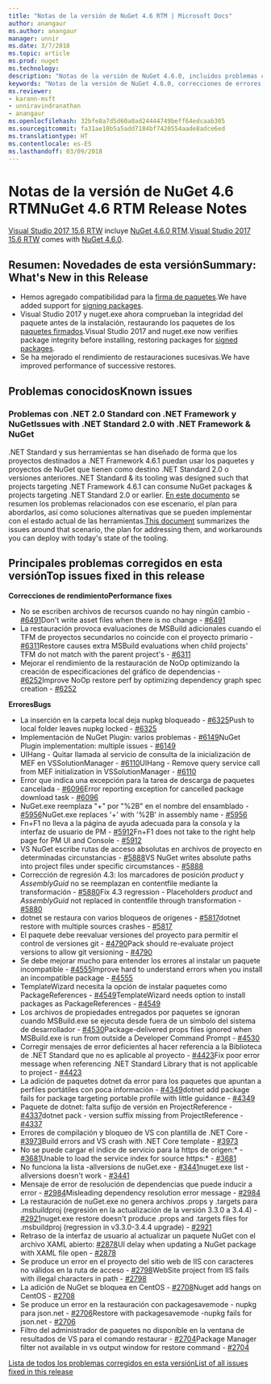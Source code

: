 ```yaml
---
title: "Notas de la versión de NuGet 4.6 RTM | Microsoft Docs"
author: anangaur
ms.author: anangaur
manager: unnir
ms.date: 3/7/2018
ms.topic: article
ms.prod: nuget
ms.technology: 
description: "Notas de la versión de NuGet 4.6.0, incluidos problemas conocidos, correcciones de errores, características agregadas y DCR."
keywords: "Notas de la versión de NuGet 4.6.0, correcciones de errores, problemas conocidos, características agregadas y DCR."
ms.reviewer:
- karann-msft
- unniravindranathan
- anangaur
ms.openlocfilehash: 32bfe8a7d5d60a0ad24444749beff64edcaab305
ms.sourcegitcommit: fa31ae10b5a5add7184bf7420554aade8adce6ed
ms.translationtype: HT
ms.contentlocale: es-ES
ms.lasthandoff: 03/09/2018
---
```

# <a name="nuget-46-rtm-release-notes"></a><span data-ttu-id="c3101-104">Notas de la versión de NuGet 4.6 RTM</span><span class="sxs-lookup"><span data-stu-id="c3101-104">NuGet 4.6 RTM Release Notes</span></span>

<span data-ttu-id="c3101-105">[Visual Studio 2017 15.6 RTW](https://www.visualstudio.com/news/releasenotes/vs2017-relnotes) incluye [NuGet 4.6.0 RTM](https://dist.nuget.org/win-x86-commandline/v4.6.0/nuget.exe).</span><span class="sxs-lookup"><span data-stu-id="c3101-105">[Visual Studio 2017 15.6 RTW](https://www.visualstudio.com/news/releasenotes/vs2017-relnotes) comes with [NuGet 4.6.0](https://dist.nuget.org/win-x86-commandline/v4.6.0/nuget.exe).</span></span>

## <a name="summary-whats-new-in-this-release"></a><span data-ttu-id="c3101-106">Resumen: Novedades de esta versión</span><span class="sxs-lookup"><span data-stu-id="c3101-106">Summary: What's New in this Release</span></span>
* <span data-ttu-id="c3101-107">Hemos agregado compatibilidad para la [firma de paquetes](https://docs.microsoft.com/en-us/nuget/create-packages/sign-a-package).</span><span class="sxs-lookup"><span data-stu-id="c3101-107">We have added support for [signing packages](https://docs.microsoft.com/en-us/nuget/create-packages/sign-a-package).</span></span>  
* <span data-ttu-id="c3101-108">Visual Studio 2017 y nuget.exe ahora comprueban la integridad del paquete antes de la instalación, restaurando los paquetes de los [paquetes firmados](https://docs.microsoft.com/en-us/nuget/reference/signed-packages-reference).</span><span class="sxs-lookup"><span data-stu-id="c3101-108">Visual Studio 2017 and nuget.exe now verifies package integrity before installing, restoring packages for [signed packages](https://docs.microsoft.com/en-us/nuget/reference/signed-packages-reference).</span></span>
* <span data-ttu-id="c3101-109">Se ha mejorado el rendimiento de restauraciones sucesivas.</span><span class="sxs-lookup"><span data-stu-id="c3101-109">We have improved performance of successive restores.</span></span>

## <a name="known-issues"></a><span data-ttu-id="c3101-110">Problemas conocidos</span><span class="sxs-lookup"><span data-stu-id="c3101-110">Known issues</span></span>
### <a name="issues-with-net-standard-20-with-net-framework--nuget"></a><span data-ttu-id="c3101-111">Problemas con .NET 2.0 Standard con .NET Framework y NuGet</span><span class="sxs-lookup"><span data-stu-id="c3101-111">Issues with .NET Standard 2.0 with .NET Framework & NuGet</span></span> 

<span data-ttu-id="c3101-112">.NET Standard y sus herramientas se han diseñado de forma que los proyectos destinados a .NET Framework 4.6.1 puedan usar los paquetes y proyectos de NuGet que tienen como destino .NET Standard 2.0 o versiones anteriores.</span><span class="sxs-lookup"><span data-stu-id="c3101-112">.NET Standard & its tooling was designed such that projects targeting .NET Framework 4.6.1 can consume NuGet packages & projects targeting .NET Standard 2.0 or earlier.</span></span> <span data-ttu-id="c3101-113">[En este documento](https://github.com/dotnet/standard/issues/481) se resumen los problemas relacionados con ese escenario, el plan para abordarlos, así como soluciones alternativas que se pueden implementar con el estado actual de las herramientas.</span><span class="sxs-lookup"><span data-stu-id="c3101-113">[This document](https://github.com/dotnet/standard/issues/481) summarizes the issues around that scenario, the plan for addressing them, and workarounds you can deploy with today's state of the tooling.</span></span>

## <a name="top-issues-fixed-in-this-release"></a><span data-ttu-id="c3101-114">Principales problemas corregidos en esta versión</span><span class="sxs-lookup"><span data-stu-id="c3101-114">Top issues fixed in this release</span></span>

<span data-ttu-id="c3101-115">**Correcciones de rendimiento**</span><span class="sxs-lookup"><span data-stu-id="c3101-115">**Performance fixes**</span></span>
* <span data-ttu-id="c3101-116">No se escriben archivos de recursos cuando no hay ningún cambio - [#6491](https://github.com/NuGet/Home/issues/6491)</span><span class="sxs-lookup"><span data-stu-id="c3101-116">Don't write asset files when there is no change - [#6491](https://github.com/NuGet/Home/issues/6491)</span></span>
* <span data-ttu-id="c3101-117">La restauración provoca evaluaciones de MSBuild adicionales cuando el TFM de proyectos secundarios no coincide con el proyecto primario - [#6311](https://github.com/NuGet/Home/issues/6311)</span><span class="sxs-lookup"><span data-stu-id="c3101-117">Restore causes extra MSBuild evaluations when child projects' TFM do not match with the parent project's - [#6311](https://github.com/NuGet/Home/issues/6311)</span></span>
* <span data-ttu-id="c3101-118">Mejorar el rendimiento de la restauración de NoOp optimizando la creación de especificaciones del gráfico de dependencias - [#6252](https://github.com/NuGet/Home/issues/6252)</span><span class="sxs-lookup"><span data-stu-id="c3101-118">Improve NoOp restore perf by optimizing dependency graph spec creation - [#6252](https://github.com/NuGet/Home/issues/6252)</span></span>

<span data-ttu-id="c3101-119">**Errores**</span><span class="sxs-lookup"><span data-stu-id="c3101-119">**Bugs**</span></span>
* <span data-ttu-id="c3101-120">La inserción en la carpeta local deja nupkg bloqueado - [#6325](https://github.com/NuGet/Home/issues/6325)</span><span class="sxs-lookup"><span data-stu-id="c3101-120">Push to local folder leaves nupkg locked - [#6325](https://github.com/NuGet/Home/issues/6325)</span></span>
* <span data-ttu-id="c3101-121">Implementación de NuGet Plugin: varios problemas - [#6149](https://github.com/NuGet/Home/issues/6149)</span><span class="sxs-lookup"><span data-stu-id="c3101-121">NuGet Plugin implementation:  multiple issues - [#6149](https://github.com/NuGet/Home/issues/6149)</span></span>
* <span data-ttu-id="c3101-122">UIHang - Quitar llamada al servicio de consulta de la inicialización de MEF en VSSolutionManager - [#6110](https://github.com/NuGet/Home/issues/6110)</span><span class="sxs-lookup"><span data-stu-id="c3101-122">UIHang - Remove query service call from MEF initialization in VSSolutionManager - [#6110](https://github.com/NuGet/Home/issues/6110)</span></span>
* <span data-ttu-id="c3101-123">Error que indica una excepción para la tarea de descarga de paquetes cancelada - [#6096](https://github.com/NuGet/Home/issues/6096)</span><span class="sxs-lookup"><span data-stu-id="c3101-123">Error reporting exception for cancelled package download task - [#6096](https://github.com/NuGet/Home/issues/6096)</span></span>
* <span data-ttu-id="c3101-124">NuGet.exe reemplaza "+" por "%2B" en el nombre del ensamblado - [#5956](https://github.com/NuGet/Home/issues/5956)</span><span class="sxs-lookup"><span data-stu-id="c3101-124">NuGet.exe replaces '+' with '%2B' in assembly name - [#5956](https://github.com/NuGet/Home/issues/5956)</span></span>
* <span data-ttu-id="c3101-125">Fn+F1 no lleva a la página de ayuda adecuada para la consola y la interfaz de usuario de PM - [#5912](https://github.com/NuGet/Home/issues/5912)</span><span class="sxs-lookup"><span data-stu-id="c3101-125">Fn+F1 does not take to the right help page for PM UI and Console - [#5912](https://github.com/NuGet/Home/issues/5912)</span></span>
* <span data-ttu-id="c3101-126">VS NuGet escribe rutas de acceso absolutas en archivos de proyecto en determinadas circunstancias - [#5888](https://github.com/NuGet/Home/issues/5888)</span><span class="sxs-lookup"><span data-stu-id="c3101-126">VS NuGet writes absolute paths into project files under specific circumstances - [#5888](https://github.com/NuGet/Home/issues/5888)</span></span>
* <span data-ttu-id="c3101-127">Corrección de regresión 4.3: los marcadores de posición $product$ y $AssemblyGuid$ no se reemplazan en contentfile mediante la transformación - [#5880](https://github.com/NuGet/Home/issues/5880)</span><span class="sxs-lookup"><span data-stu-id="c3101-127">Fix 4.3 regression - Placeholders $product$ and $AssemblyGuid$ not replaced in contentfile through transformation - [#5880](https://github.com/NuGet/Home/issues/5880)</span></span>
* <span data-ttu-id="c3101-128">dotnet se restaura con varios bloqueos de orígenes - [#5817](https://github.com/NuGet/Home/issues/5817)</span><span class="sxs-lookup"><span data-stu-id="c3101-128">dotnet restore with multiple sources crashes - [#5817](https://github.com/NuGet/Home/issues/5817)</span></span>
* <span data-ttu-id="c3101-129">El paquete debe reevaluar versiones del proyecto para permitir el control de versiones git - [#4790](https://github.com/NuGet/Home/issues/4790)</span><span class="sxs-lookup"><span data-stu-id="c3101-129">Pack should re-evaluate project versions to allow git versioning - [#4790](https://github.com/NuGet/Home/issues/4790)</span></span>
* <span data-ttu-id="c3101-130">Se debe mejorar mucho para entender los errores al instalar un paquete incompatible - [#4555](https://github.com/NuGet/Home/issues/4555)</span><span class="sxs-lookup"><span data-stu-id="c3101-130">Improve hard to understand errors when you install an incompatible package - [#4555](https://github.com/NuGet/Home/issues/4555)</span></span>
* <span data-ttu-id="c3101-131">TemplateWizard necesita la opción de instalar paquetes como PackageReferences - [#4549](https://github.com/NuGet/Home/issues/4549)</span><span class="sxs-lookup"><span data-stu-id="c3101-131">TemplateWizard needs option to install packages as PackageReferences - [#4549](https://github.com/NuGet/Home/issues/4549)</span></span>
* <span data-ttu-id="c3101-132">Los archivos de propiedades entregados por paquetes se ignoran cuando MSBuild.exe se ejecuta desde fuera de un símbolo del sistema de desarrollador - [#4530](https://github.com/NuGet/Home/issues/4530)</span><span class="sxs-lookup"><span data-stu-id="c3101-132">Package-delivered props files ignored when MSBuild.exe is run from outside a Developer Command Prompt - [#4530](https://github.com/NuGet/Home/issues/4530)</span></span>
* <span data-ttu-id="c3101-133">Corregir mensajes de error deficientes al hacer referencia a la Biblioteca de .NET Standard que no es aplicable al proyecto - [#4423](https://github.com/NuGet/Home/issues/4423)</span><span class="sxs-lookup"><span data-stu-id="c3101-133">Fix poor error message when referencing .NET Standard Library that is not applicable to project - [#4423](https://github.com/NuGet/Home/issues/4423)</span></span>
* <span data-ttu-id="c3101-134">La adición de paquetes dotnet da error para los paquetes que apuntan a perfiles portátiles con poca información - [#4349](https://github.com/NuGet/Home/issues/4349)</span><span class="sxs-lookup"><span data-stu-id="c3101-134">dotnet add package fails for package targeting portable profile with little guidance - [#4349](https://github.com/NuGet/Home/issues/4349)</span></span>
* <span data-ttu-id="c3101-135">Paquete de dotnet: falta sufijo de versión en ProjectReference - [#4337](https://github.com/NuGet/Home/issues/4337)</span><span class="sxs-lookup"><span data-stu-id="c3101-135">dotnet pack - version suffix missing from ProjectReference - [#4337](https://github.com/NuGet/Home/issues/4337)</span></span>
* <span data-ttu-id="c3101-136">Errores de compilación y bloqueo de VS con plantilla de .NET Core - [#3973](https://github.com/NuGet/Home/issues/3973)</span><span class="sxs-lookup"><span data-stu-id="c3101-136">Build errors and VS crash with .NET Core template - [#3973](https://github.com/NuGet/Home/issues/3973)</span></span>
* <span data-ttu-id="c3101-137">No se puede cargar el índice de servicio para la https de origen:\* - [#3681](https://github.com/NuGet/Home/issues/3681)</span><span class="sxs-lookup"><span data-stu-id="c3101-137">Unable to load the service index for source https:\* - [#3681](https://github.com/NuGet/Home/issues/3681)</span></span>
* <span data-ttu-id="c3101-138">No funciona la lista -allversions de nuGet.exe - [#3441](https://github.com/NuGet/Home/issues/3441)</span><span class="sxs-lookup"><span data-stu-id="c3101-138">nuget.exe list -allversions doesn't work - [#3441](https://github.com/NuGet/Home/issues/3441)</span></span>
* <span data-ttu-id="c3101-139">Mensaje de error de resolución de dependencias que puede inducir a error - [#2984](https://github.com/NuGet/Home/issues/2984)</span><span class="sxs-lookup"><span data-stu-id="c3101-139">Misleading dependency resolution error message - [#2984](https://github.com/NuGet/Home/issues/2984)</span></span>
* <span data-ttu-id="c3101-140">La restauración de nuGet.exe no genera archivos .props y .targets para .msbuildproj (regresión en la actualización de la versión 3.3.0 a 3.4.4) - [#2921](https://github.com/NuGet/Home/issues/2921)</span><span class="sxs-lookup"><span data-stu-id="c3101-140">nuget.exe restore doesn't produce .props and .targets files for .msbuildproj (regression in v3.3.0-3.4.4 upgrade) - [#2921](https://github.com/NuGet/Home/issues/2921)</span></span>
* <span data-ttu-id="c3101-141">Retraso de la interfaz de usuario al actualizar un paquete NuGet con el archivo XAML abierto: [#2878](https://github.com/NuGet/Home/issues/2878)</span><span class="sxs-lookup"><span data-stu-id="c3101-141">UI delay when updating a NuGet package with XAML file open - [#2878](https://github.com/NuGet/Home/issues/2878)</span></span>
* <span data-ttu-id="c3101-142">Se produce un error en el proyecto del sitio web de IIS con caracteres no válidos en la ruta de acceso - [#2798](https://github.com/NuGet/Home/issues/2798)</span><span class="sxs-lookup"><span data-stu-id="c3101-142">WebSite project from IIS fails with illegal characters in path - [#2798](https://github.com/NuGet/Home/issues/2798)</span></span>
* <span data-ttu-id="c3101-143">La adición de NuGet se bloquea en CentOS - [#2708](https://github.com/NuGet/Home/issues/2708)</span><span class="sxs-lookup"><span data-stu-id="c3101-143">Nuget add hangs on CentOS - [#2708](https://github.com/NuGet/Home/issues/2708)</span></span>
* <span data-ttu-id="c3101-144">Se produce un error en la restauración con packagesavemode - nupkg para json.net - [#2706](https://github.com/NuGet/Home/issues/2706)</span><span class="sxs-lookup"><span data-stu-id="c3101-144">Restore with packagesavemode -nupkg fails for json.net - [#2706](https://github.com/NuGet/Home/issues/2706)</span></span>
* <span data-ttu-id="c3101-145">Filtro del administrador de paquetes no disponible en la ventana de resultados de VS para el comando restaurar - [#2704](https://github.com/NuGet/Home/issues/2704)</span><span class="sxs-lookup"><span data-stu-id="c3101-145">Package Manager filter not available in vs output window for restore command - [#2704](https://github.com/NuGet/Home/issues/2704)</span></span>


[<span data-ttu-id="c3101-146">Lista de todos los problemas corregidos en esta versión</span><span class="sxs-lookup"><span data-stu-id="c3101-146">List of all issues fixed in this release</span></span>](https://github.com/NuGet/Home/issues?q=is%3Aissue+is%3Aclosed+milestone%3A%224.6")
